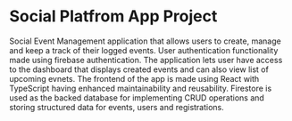 # Social Platfrom App Project
Social Event Management application that allows users to create, manage and keep a track of their logged events. User authentication functionality made using firebase authentication. 
The application lets user have access to the dashboard that displays created events and can also view list of upcoming evnets. 
The frontend of the app is made using React with TypeScript having enhanced maintainability and reusability. 
Firestore is used as the backed database for implementing CRUD operations and storing structured data for events, users and registrations. 
